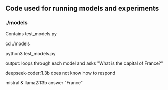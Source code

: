 ## Code used for running models and experiments 

### ./models 

Contains test_models.py 

cd ./models 

python3 test_models.py 

output: loops through each model and asks "What is the capital of France?" 

deepseek-coder:1.3b does not know how to respond 

mistral & llama2:13b answer "France" 
